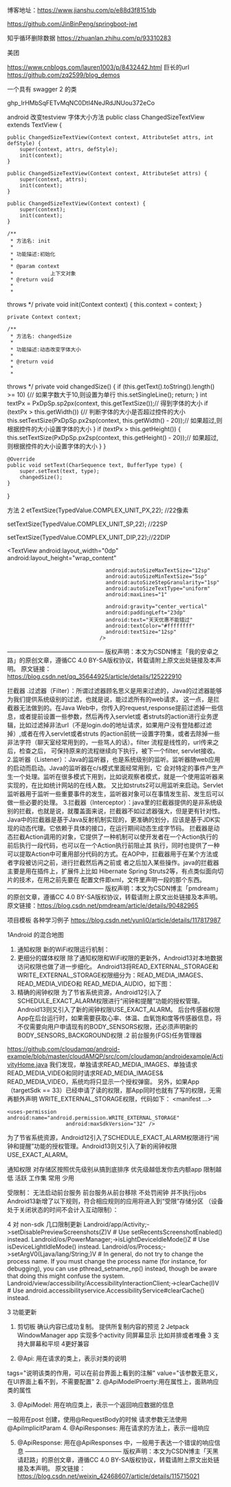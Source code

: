 博客地址：https://www.jianshu.com/p/e88d3f8151db

https://github.com/JinBinPeng/springboot-jwt


知乎循环删除数据
https://zhuanlan.zhihu.com/p/93310283





美团     

https://www.cnblogs.com/lauren1003/p/8432442.html
巨长的url
https://github.com/zq2599/blog_demos


一个具有 swagger 2 的类

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

android  改变testview  字体大小方法
public class ChangedSizeTextView extends TextView {

	public ChangedSizeTextView(Context context, AttributeSet attrs, int defStyle) {
		super(context, attrs, defStyle);
		init(context);
	}

	public ChangedSizeTextView(Context context, AttributeSet attrs) {
		super(context, attrs);
		init(context);
	}

	public ChangedSizeTextView(Context context) {
		super(context);
		init(context);
	}

	/**
	 * 方法名: init
	 * 
	 * 功能描述:初始化
	 * 
	 * @param context
	 *            上下文对象
	 * @return void
	 * 
	 *         
throws
	 */
	private void init(Context context) {
		this.context = context;
	}

	private Context context;

	/**
	 * 方法名: changedSize
	 * 
	 * 功能描述:动态改变字体大小
	 * 
	 * @return void
	 * 
	 *         
throws
	 */
	private void changedSize() {
		if (this.getText().toString().length() >= 10) {// 如果字数大于10,则设置为单行
			this.setSingleLine();
			return;
		}
		int textPx = PxDpSp.sp2px(context, this.getTextSize());// 得到字体的大小
		if (textPx > this.getWidth()) {// 判断字体的大小是否超过控件的大小
			this.setTextSize(PxDpSp.px2sp(context, this.getWidth() - 20));// 如果超过,则根据控件的大小设置字体的大小
		}
		if (textPx > this.getHeight()) {
			this.setTextSize(PxDpSp.px2sp(context, this.getHeight() - 20));// 如果超过,则根据控件的大小设置字体的大小
		}
	}

	@Override
	public void setText(CharSequence text, BufferType type) {
		super.setText(text, type);
		changedSize();
	}
}

方法 2 
etTextSize(TypedValue.COMPLEX_UNIT_PX,22); //22像素

setTextSize(TypedValue.COMPLEX_UNIT_SP,22); //22SP

setTextSize(TypedValue.COMPLEX_UNIT_DIP,22);//22DIP


  <TextView
                                    android:layout_width="0dp"
                                    android:layout_height="wrap_content"
                                    
                                    android:autoSizeMaxTextSize="12sp"
                                    android:autoSizeMinTextSize="5sp"
                                    android:autoSizeStepGranularity="1sp"
                                    android:autoSizeTextType="uniform"
                                    android:maxLines="1"
 
                                    android:gravity="center_vertical"
                                    android:paddingLeft="23dp"
                                    android:text="天天优惠不能错过"
                                    android:textColor="#ffffffff"
                                    android:textSize="12sp"
                                  />
————————————————
版权声明：本文为CSDN博主「我的安卓之路」的原创文章，遵循CC 4.0 BY-SA版权协议，转载请附上原文出处链接及本声明。
原文链接：https://blog.csdn.net/qq_35644925/article/details/125222910


拦截器
.过滤器（Filter）：所谓过滤器顾名思义是用来过滤的，Java的过滤器能够为我们提供系统级别的过滤，也就是说，能过滤所有的web请求，
这一点，是拦截器无法做到的。在Java Web中，你传入的request,response提前过滤掉一些信息，或者提前设置一些参数，然后再传入servlet或
者struts的action进行业务逻辑，比如过滤掉非法url（不是login.do的地址请求，如果用户没有登陆都过滤掉）,或者在传入servlet或者struts
的action前统一设置字符集，或者去除掉一些非法字符（聊天室经常用到的，一些骂人的话）。filter 流程是线性的，url传来之后，检查之后，
可保持原来的流程继续向下执行，被下一个filter, servlet接收。
    2.监听器（Listener）：Java的监听器，也是系统级别的监听。监听器随web应用的启动而启动。Java的监听器在c/s模式里面经常用到，它
会对特定的事件产生产生一个处理。监听在很多模式下用到，比如说观察者模式，就是一个使用监听器来实现的，在比如统计网站的在线人数。
又比如struts2可以用监听来启动。Servlet监听器用于监听一些重要事件的发生，监听器对象可以在事情发生前、发生后可以做一些必要的处理。
    3.拦截器（Interceptor）：java里的拦截器提供的是非系统级别的拦截，也就是说，就覆盖面来说，拦截器不如过滤器强大，但是更有针对性。
Java中的拦截器是基于Java反射机制实现的，更准确的划分，应该是基于JDK实现的动态代理。它依赖于具体的接口，在运行期间动态生成字节码。
拦截器是动态拦截Action调用的对象，它提供了一种机制可以使开发者在一个Action执行的前后执行一段代码，也可以在一个Action执行前阻止其
执行，同时也提供了一种可以提取Action中可重用部分代码的方式。在AOP中，拦截器用于在某个方法或者字段被访问之前，进行拦截然后再之前或
者之后加入某些操作。java的拦截器主要是用在插件上，扩展件上比如 Hibernate Spring Struts2等，有点类似面向切片的技术，在用之前先要在
配置文件即xml，文件里声明一段的那个东西。
————————————————
版权声明：本文为CSDN博主「pmdream」的原创文章，遵循CC 4.0 BY-SA版权协议，转载请附上原文出处链接及本声明。
原文链接：https://blog.csdn.net/pmdream/article/details/90482965


项目模板 各种学习例子
https://blog.csdn.net/yunli0/article/details/117817987


1Android 的混合地图



1. 通知权限
新的WiFi权限运行机制：
3. 更细分的媒体权限
除了通知权限和WiFi权限的更新外，Android13对本地数据访问权限也做了进一步细化。
Android13将READ_EXTERNAL_STORAGE和 WRITE_EXTERNAL_STORAGE权限细分为：READ_MEDIA_IMAGES、 READ_MEDIA_VIDEO和 READ_MEDIA_AUDIO，如下图：
4. 精确的闹钟权限
为了节省系统资源，Android12引入了SCHEDULE_EXACT_ALARM权限进行“闹钟和提醒”功能的授权管理。Android13则又引入了新的闹钟权限USE_EXACT_ALARM。
后台传感器权限
App在后台运行时，如果需要获取心率、体温、血氧饱和度等传感器信息，将不仅需要向用户申请现有的BODY_SENSORS权限，还必须声明新的BODY_SENSORS_BACKGROUND权限
.2 前台服务(FGS)任务管理器

https://github.com/cloudamqp/android-example/blob/master/cloudAMQP/src/com/cloudamqp/androidexample/ActivityHome.java
我们发现，单独请求READ_MEDIA_IMAGES、单独请求 READ_MEDIA_VIDEO和同时请求READ_MEDIA_IMAGES& READ_MEDIA_VIDEO，系统均将只显示一个授权弹窗。 
另外，如果App（targetSdk == 33）已经申请了读的权限，那App同时也就有了写的权限，无需再额外声明 WRITE_EXTERNAL_STORAGE权限，代码如下：
<manifest ...>
    <uses-permission android:name="android.permission.READ_MEDIA_IMAGES" />
    <uses-permission android:name="android.permission.READ_MEDIA_AUDIO" />
    <uses-permission android:name="android.permission.READ_MEDIA_VIDEO" />

    <uses-permission android:name="android.permission.WRITE_EXTERNAL_STORAGE"
                       android:maxSdkVersion="32" />
</manifest>

为了节省系统资源，Android12引入了SCHEDULE_EXACT_ALARM权限进行“闹钟和提醒”功能的授权管理。Android13则又引入了新的闹钟权限USE_EXACT_ALARM。

通知权限
对存储区按照优先级别从搞到底排序 优先级越低发你去内额app 限制越低
活跃
工作集
常用 少用

受限制：  无法启动前台服务  前台服务从前台移除 不处罚闹钟 并不执行jobs
Android13新增了以下规则，符合相应规则的应用将进入到“受限”存储分区
（设备处于关闭状态的时间不会计入互动限制）：


4  对 non-sdk 几口限制更新
Landroid/app/Activity;->setDisablePreviewScreenshots(Z)V # Use setRecentsScreenshotEnabled() instead.
Landroid/os/PowerManager;->isLightDeviceIdleMode()Z # Use isDeviceLightIdleMode() instead.
Landroid/os/Process;->setArgV0(Ljava/lang/String;)V # In general, do not try to change the process name. If you must change the process name (for instance, for debugging), you can use pthread_setname_np() instead, though be aware that doing this might confuse the system.
Landroid/view/accessibility/AccessibilityInteractionClient;->clearCache(I)V # Use android.accessibilityservice.AccessibilityService#clearCache() instead.

3
功能更新
1. 剪切板
确认内容已成功复制。
提供所复制内容的预览
2  Jetpack WindowManager  app 实现多个activity 同屏幕显示 比如并排或者堆叠
3 支持大屏幕和平坝
4更好兼容





1. @Api: 用在请求的类上，表示对类的说明

tags="说明该类的作用，可以在前台界面上看到的注解"
value="该参数无意义，在UI界面上看不到，不需要配置"
2. @ApiModelProerty:用在属性上，面熟响应类的属性

3. @ApiModel: 用在响应类上，表示一个返回响应数据的信息

一般用在post 创建，使用@RequestBody的时候
请求参数无法使用@ApiImplicitParam
4. @ApiResponses: 用在请求的方法上，表示一组响应

5. @ApiResponse: 用在@ApiResponses 中，一般用于表达一个错误的响应信息
————————————————
版权声明：本文为CSDN博主「天黑请赶路」的原创文章，遵循CC 4.0 BY-SA版权协议，转载请附上原文出处链接及本声明。
原文链接：https://blog.csdn.net/weixin_42468607/article/details/115715021